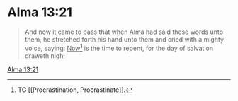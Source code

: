 # Alma 13:21

> And now it came to pass that when Alma had said these words unto them, he stretched forth his hand unto them and cried with a mighty voice, saying: <u>Now</u>[^a] is the time to repent, for the day of salvation draweth nigh;

[Alma 13:21](https://www.churchofjesuschrist.org/study/scriptures/bofm/alma/13?lang=eng&id=p21#p21)


[^a]: TG [[Procrastination, Procrastinate]].
